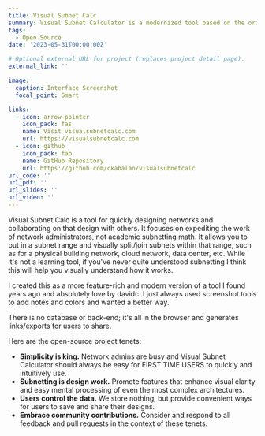 ```yaml
---
title: Visual Subnet Calc
summary: Visual Subnet Calculator is a modernized tool based on the original work by davidc. It strives to be a tool for quickly designing networks and collaborating on that design with others. It focuses on expediting the work of network administrators, not academic subnetting math.
tags:
  - Open Source
date: '2023-05-31T00:00:00Z'

# Optional external URL for project (replaces project detail page).
external_link: ''

image:
  caption: Interface Screenshot
  focal_point: Smart

links:
  - icon: arrow-pointer
    icon_pack: fas
    name: Visit visualsubnetcalc.com
    url: https://visualsubnetcalc.com
  - icon: github
    icon_pack: fab
    name: GitHub Repository
    url: https://github.com/ckabalan/visualsubnetcalc
url_code: ''
url_pdf: ''
url_slides: ''
url_video: ''
---
```


Visual Subnet Calc is a tool for quickly designing networks and collaborating on that design with others. It focuses on expediting the work of network administrators, not academic subnetting math. It allows you to put in a subnet range and visually split/join subnets within that range, such as for a physical building network, cloud network, data center, etc. While it's not a learning tool, if you've never quite understood subnetting I think this will help you visually understand how it works.

I created this as a more feature-rich and modern version of a tool I found years ago and absolutely love by davidc. I just always used screenshot tools to add notes and colors and wanted a better way.

There is no database or back-end; it's all in the browser and generates links/exports for users to share.

Here are the open-source project tenets:

- **Simplicity is king.** Network admins are busy and Visual Subnet Calculator should always be easy for FIRST TIME USERS to quickly and intuitively use.
- **Subnetting is design work.** Promote features that enhance visual clarity and easy mental processing of even the most complex architectures.
- **Users control the data.** We store nothing, but provide convenient ways for users to save and share their designs.
- **Embrace community contributions.** Consider and respond to all feedback and pull requests in the context of these tenets.
